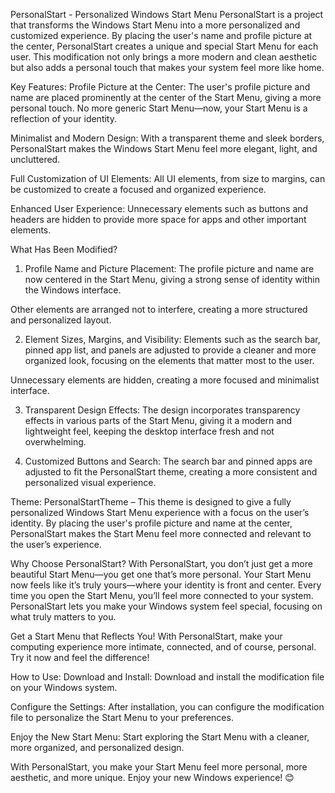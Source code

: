 PersonalStart - Personalized Windows Start Menu
PersonalStart is a project that transforms the Windows Start Menu into a more personalized and customized experience. By placing the user's name and profile picture at the center, PersonalStart creates a unique and special Start Menu for each user. This modification not only brings a more modern and clean aesthetic but also adds a personal touch that makes your system feel more like home.

Key Features:
Profile Picture at the Center: The user's profile picture and name are placed prominently at the center of the Start Menu, giving a more personal touch. No more generic Start Menu—now, your Start Menu is a reflection of your identity.

Minimalist and Modern Design: With a transparent theme and sleek borders, PersonalStart makes the Windows Start Menu feel more elegant, light, and uncluttered.

Full Customization of UI Elements: All UI elements, from size to margins, can be customized to create a focused and organized experience.

Enhanced User Experience: Unnecessary elements such as buttons and headers are hidden to provide more space for apps and other important elements.

What Has Been Modified?
1. Profile Name and Picture Placement:
The profile picture and name are now centered in the Start Menu, giving a strong sense of identity within the Windows interface.

Other elements are arranged not to interfere, creating a more structured and personalized layout.

2. Element Sizes, Margins, and Visibility:
Elements such as the search bar, pinned app list, and panels are adjusted to provide a cleaner and more organized look, focusing on the elements that matter most to the user.

Unnecessary elements are hidden, creating a more focused and minimalist interface.

3. Transparent Design Effects:
The design incorporates transparency effects in various parts of the Start Menu, giving it a modern and lightweight feel, keeping the desktop interface fresh and not overwhelming.

4. Customized Buttons and Search:
The search bar and pinned apps are adjusted to fit the PersonalStart theme, creating a more consistent and personalized visual experience.

Theme:
PersonalStartTheme – This theme is designed to give a fully personalized Windows Start Menu experience with a focus on the user’s identity. By placing the user's profile picture and name at the center, PersonalStart makes the Start Menu feel more connected and relevant to the user’s experience.

Why Choose PersonalStart?
With PersonalStart, you don’t just get a more beautiful Start Menu—you get one that’s more personal. Your Start Menu now feels like it’s truly yours—where your identity is front and center. Every time you open the Start Menu, you’ll feel more connected to your system. PersonalStart lets you make your Windows system feel special, focusing on what truly matters to you.

Get a Start Menu that Reflects You!
With PersonalStart, make your computing experience more intimate, connected, and of course, personal. Try it now and feel the difference!

How to Use:
Download and Install: Download and install the modification file on your Windows system.

Configure the Settings: After installation, you can configure the modification file to personalize the Start Menu to your preferences.

Enjoy the New Start Menu: Start exploring the Start Menu with a cleaner, more organized, and personalized design.

With PersonalStart, you make your Start Menu feel more personal, more aesthetic, and more unique. Enjoy your new Windows experience! 😊

